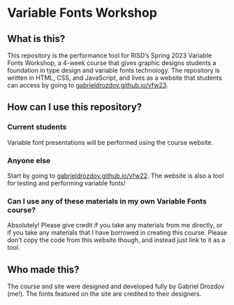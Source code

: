 # Variable Fonts Workshop

## What is this?
This repository is the performance tool for RISD’s Spring 2023 Variable Fonts Workshop, a 4-week course that gives graphic designs students a foundation in type design and variable fonts technology. The repository is written in HTML, CSS, and JavaScript, and lives as a website that students can access by going to [gabrieldrozdov.github.io/vfw23](https://gabrieldrozdov.github.io/vfw23/).

## How can I use this repository?
### Current students
Variable font presentations will be performed using the course website.
### Anyone else
Start by going to [gabrieldrozdov.github.io/vfw22](https://gabrieldrozdov.github.io/wpw22/). The website is also a tool for testing and performing variable fonts!
### Can I use any of these materials in my own Variable Fonts course?
Absolutely! Please give credit if you take any materials from me directly, or if you take any materials that I have borrowed in creating this course. Please don’t copy the code from this website though, and instead just link to it as a tool.

## Who made this?
The course and site were designed and developed fully by Gabriel Drozdov (me!). The fonts featured on the site are credited to their designers.
